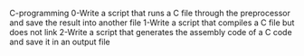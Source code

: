 C-programming
0-Write a script that runs a C file through the preprocessor and save the result into another file
1-Write a script that compiles a C file but does not link
2-Write a script that generates the assembly code of a C code and save it in an output file
